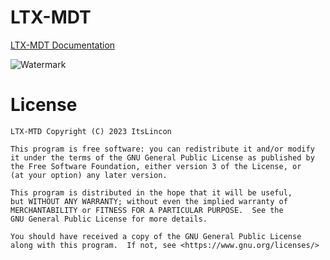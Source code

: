 # LTX-MDT
[LTX-MDT Documentation](https://ltx-scripts.gitbook.io/ltx-mdt/)

![Watermark](https://i.imgur.com/yq4np3z.jpg)

# License

```
LTX-MTD Copyright (C) 2023 ItsLincon

This program is free software: you can redistribute it and/or modify
it under the terms of the GNU General Public License as published by
the Free Software Foundation, either version 3 of the License, or
(at your option) any later version.

This program is distributed in the hope that it will be useful,
but WITHOUT ANY WARRANTY; without even the implied warranty of
MERCHANTABILITY or FITNESS FOR A PARTICULAR PURPOSE.  See the
GNU General Public License for more details.

You should have received a copy of the GNU General Public License
along with this program.  If not, see <https://www.gnu.org/licenses/>
```
